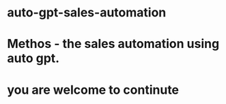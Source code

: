 # auto-gpt-sales-automation
# Methos - the sales automation using auto gpt. 
# you are welcome to continute 
